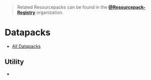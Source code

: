 > Related Resourcepacks can be found in the [**@Resourcepack-Registry**](https://github.com/Resourcepack-Registry) organization.

# Datapacks
- [All Datapacks](https://github.com/orgs/Resourcepack-Registry/repositories)

## Utility
- 
